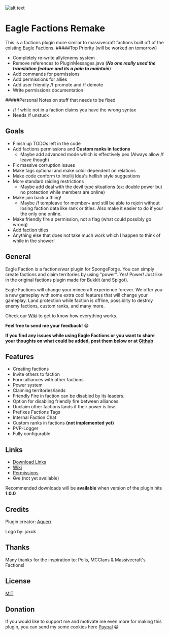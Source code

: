![alt text](http://i.imgur.com/Lh7W1Mo.png)

# Eagle Factions Remake
This is a factions plugin more similar to massivecraft factions built off of the existing Eagle Factions.
#####Top Priority (will be worked on tomorrow)
 * Completely re-write ally/enemy system
 * Remove references to PluginMessages.java (***No one really used the translation feature and its a pain to maintain***)
 * Add commands for permissions
 * Add permissions for allies
 * Add user friendly /f promote and /f demote
 * Write permissions documentation

#####Personal Notes on stuff that needs to be fixed
 * /f f while not in a faction claims you have the wrong syntax
 * Needs /f unstuck

## Goals
 * Finish up TODOs left in the code
 * Add factions permissions and **Custom ranks in factions**
   * Maybe add advanced mode which is effectively pex (Always allow /f leave though)
 * Fix massive corruption issues
 * Make tags optional and make color dependent on relations
 * Make code conform to Intellij Idea's hellish style suggestions
 * More standard raiding restrictions
   * Maybe add deal with the devil type situations (ex: double power but no protection while members are online)
 * Make join back a thing!
   * Maybe /f templeave for member+ and still be able to rejoin without losing faction data like rank or titles. Also make it easier to do if your the only one online.
 * Make friendly fire a permission, not a flag (what could possibly go wrong)
 * Add faction titles
 * Anything else that does not take much work which I happen to think of while in the shower!


## General
Eagle Faction is a factions/war plugin for SpongeForge. You can simply create factions and claim territories by using "power". Yes! Power! Just like in the original factions plugin made for Bukkit (and Spigot).

Eagle Factions will change your minecraft experience forever. We offer you a new gameplay with some extra cool features that will change your gameplay. Land protection while faction is offline, possiblity to destroy enemy factions, custom ranks, and many more.

Check our [Wiki](https://github.com/Aquerr/EagleFactions/wiki) to get to know how everything works.

**Feel free to send me your feedback!** :grin: 

**If you find any issues while using **Eagle Factions** or you want to share your thoughts on what could be added, post them below or at [Github](https://github.com/Aquerr/EagleFactions/issues)**

## Features

* Creating factions
* Invite others to faction
* Form alliances with other factions
* Power system
* Claiming territories/lands
* Friendly Fire in faction can be disabled by its leaders.
* Option for disabling friendly fire between alliances.
* Unclaim other factions lands if their power is low.
* Prefixes Factions Tags
* Internal Faction Chat
* Custom ranks in factions **(not implemented yet)**
* PVP-Logger
* Fully configurable

## Links

* [Download Links](https://github.com/Aquerr/EagleFactions/releases)
* [Wiki](https://github.com/Aquerr/EagleFactions/wiki)
* [Permissions](https://github.com/Aquerr/EagleFactions/wiki/Permissions)
* ~~Ore~~ (not yet available)

Recommended downloads will be **available** when version of the plugin hits **1.0.0**

## Credits

Plugin creator: [Aquerr](https://github.com/Aquerr)

Logo by: joxuk

## Thanks

Many thanks for the inspiration to: Polis, MCClans & Massivecraft's Factions!

## License

[MIT](https://github.com/Aquerr/EagleFactions/blob/master/LICENSE)

## Donation

If you would like to support me and motivate me even more for making this plugin, you can send my some cookies here [Paypal](https://www.paypal.me/aquerr) :grin: